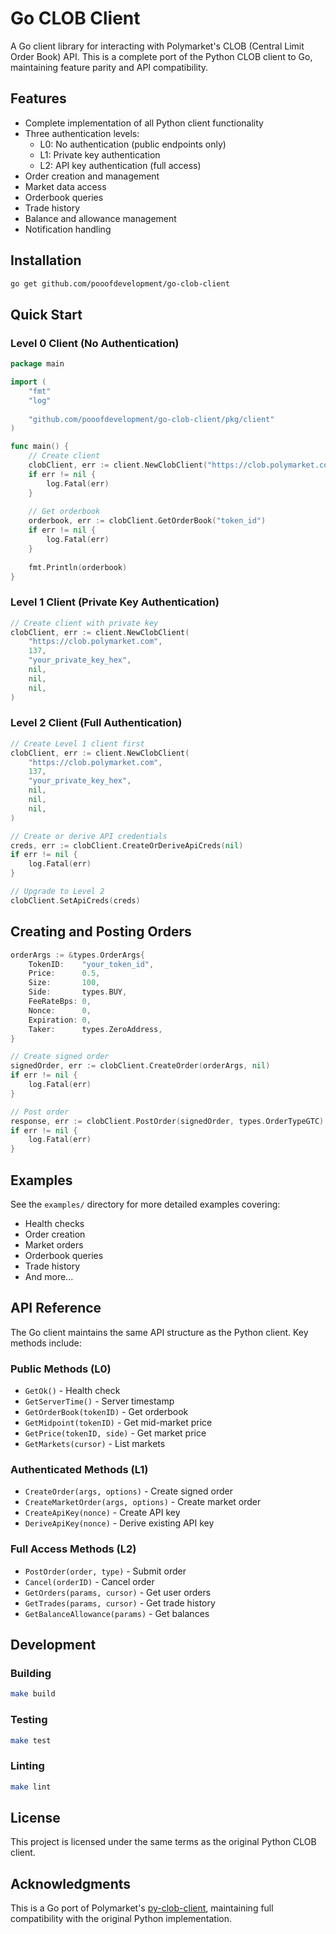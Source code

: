 # Go CLOB Client

A Go client library for interacting with Polymarket's CLOB (Central Limit Order Book) API. This is a complete port of the Python CLOB client to Go, maintaining feature parity and API compatibility.

## Features

- Complete implementation of all Python client functionality
- Three authentication levels:
  - L0: No authentication (public endpoints only)
  - L1: Private key authentication
  - L2: API key authentication (full access)
- Order creation and management
- Market data access
- Orderbook queries
- Trade history
- Balance and allowance management
- Notification handling

## Installation

```bash
go get github.com/pooofdevelopment/go-clob-client
```

## Quick Start

### Level 0 Client (No Authentication)
```go
package main

import (
    "fmt"
    "log"
    
    "github.com/pooofdevelopment/go-clob-client/pkg/client"
)

func main() {
    // Create client
    clobClient, err := client.NewClobClient("https://clob.polymarket.com", 137, "", nil, nil, nil)
    if err != nil {
        log.Fatal(err)
    }
    
    // Get orderbook
    orderbook, err := clobClient.GetOrderBook("token_id")
    if err != nil {
        log.Fatal(err)
    }
    
    fmt.Println(orderbook)
}
```

### Level 1 Client (Private Key Authentication)
```go
// Create client with private key
clobClient, err := client.NewClobClient(
    "https://clob.polymarket.com",
    137,
    "your_private_key_hex",
    nil,
    nil,
    nil,
)
```

### Level 2 Client (Full Authentication)
```go
// Create Level 1 client first
clobClient, err := client.NewClobClient(
    "https://clob.polymarket.com",
    137,
    "your_private_key_hex",
    nil,
    nil,
    nil,
)

// Create or derive API credentials
creds, err := clobClient.CreateOrDeriveApiCreds(nil)
if err != nil {
    log.Fatal(err)
}

// Upgrade to Level 2
clobClient.SetApiCreds(creds)
```

## Creating and Posting Orders

```go
orderArgs := &types.OrderArgs{
    TokenID:    "your_token_id",
    Price:      0.5,
    Size:       100,
    Side:       types.BUY,
    FeeRateBps: 0,
    Nonce:      0,
    Expiration: 0,
    Taker:      types.ZeroAddress,
}

// Create signed order
signedOrder, err := clobClient.CreateOrder(orderArgs, nil)
if err != nil {
    log.Fatal(err)
}

// Post order
response, err := clobClient.PostOrder(signedOrder, types.OrderTypeGTC)
if err != nil {
    log.Fatal(err)
}
```

## Examples

See the `examples/` directory for more detailed examples covering:
- Health checks
- Order creation
- Market orders
- Orderbook queries
- Trade history
- And more...

## API Reference

The Go client maintains the same API structure as the Python client. Key methods include:

### Public Methods (L0)
- `GetOk()` - Health check
- `GetServerTime()` - Server timestamp
- `GetOrderBook(tokenID)` - Get orderbook
- `GetMidpoint(tokenID)` - Get mid-market price
- `GetPrice(tokenID, side)` - Get market price
- `GetMarkets(cursor)` - List markets

### Authenticated Methods (L1)
- `CreateOrder(args, options)` - Create signed order
- `CreateMarketOrder(args, options)` - Create market order
- `CreateApiKey(nonce)` - Create API key
- `DeriveApiKey(nonce)` - Derive existing API key

### Full Access Methods (L2)
- `PostOrder(order, type)` - Submit order
- `Cancel(orderID)` - Cancel order
- `GetOrders(params, cursor)` - Get user orders
- `GetTrades(params, cursor)` - Get trade history
- `GetBalanceAllowance(params)` - Get balances

## Development

### Building
```bash
make build
```

### Testing
```bash
make test
```

### Linting
```bash
make lint
```

## License

This project is licensed under the same terms as the original Python CLOB client.

## Acknowledgments

This is a Go port of Polymarket's [py-clob-client](https://github.com/Polymarket/py-clob-client), maintaining full compatibility with the original Python implementation.